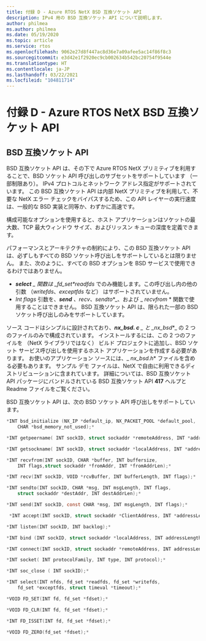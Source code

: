 ```yaml
---
title: 付録 D - Azure RTOS NetX BSD 互換ソケット API
description: IPv4 用の BSD 互換ソケット API について説明します。
author: philmea
ms.author: philmea
ms.date: 05/19/2020
ms.topic: article
ms.service: rtos
ms.openlocfilehash: 9062e27d8f447ac8d36e7a09afee5ac14f86f8c3
ms.sourcegitcommit: e3d42e1f2920ec9cb002634b542bc20754f9544e
ms.translationtype: HT
ms.contentlocale: ja-JP
ms.lasthandoff: 03/22/2021
ms.locfileid: "104811714"
---
```

# <a name="appendix-d---azure-rtos-netx-bsd-compatible-socket-api"></a>付録 D - Azure RTOS NetX BSD 互換ソケット API

## <a name="bsd-compatible-socket-api"></a>BSD 互換ソケット API

BSD 互換ソケット API は、その下で Azure RTOS NetX プリミティブを利用することで、BSD ソケット API 呼び出しのサブセットをサポートしています （一部制限あり）。 IPv4 プロトコルとネットワーク アドレス指定がサポートされています。 この BSD 互換ソケット API は内部 NetX プリミティブを利用して、不要な NetX エラー チェックをバイパスするため、この API レイヤーの実行速度は、一般的な BSD 実装と同等か、わずかに高速です。

構成可能なオプションを使用すると、ホスト アプリケーションはソケットの最大数、TCP 最大ウィンドウ サイズ、およびリッスン キューの深度を定義できます。

パフォーマンスとアーキテクチャの制約により、この BSD 互換ソケット API は、必ずしもすべての BSD ソケット呼び出しをサポートしているとは限りません。 また、次のように、すべての BSD オプションを BSD サービスで使用できるわけではありません。

- ***select** _ 関数は _fd_set\*readfds* でのみ機能します。この呼び出し内の他の引数 （*writefds*、*exceptfds* など） はサポートされていません。
- *Int flags* 引数を、***send** _、_*_recv_*_、_*_sendto_*_、および _ *_recvfrom_* * 関数で使用することはできません。 BSD 互換ソケット API は、限られた一部の BSD ソケット呼び出しのみをサポートしています。

ソース コードはシンプルに設計されており、***nx_bsd. c** _ と _*_nx_bsd_*_ の 2 つのファイルのみで構成されています。 インストールするには、この 2 つのファイルを （NetX ライブラリではなく） ビルド プロジェクトに追加し、BSD ソケット サービス呼び出しを使用するホスト アプリケーションを作成する必要があります。 お使いのアプリケーション ソースには、_ *_nx_bsd.h_** ファイルを含める必要もあります。 サンプル デモ ファイルは、NetX で自由に利用できるディストリビューションに含まれています。 詳細については、BSD 互換ソケット API パッケージにバンドルされている BSD 互換ソケット API **417** ヘルプと Readme ファイルをご覧ください。

BSD 互換ソケット API は、次の BSD ソケット API 呼び出しをサポートしています。

```C
*INT bsd_initialize (NX_IP *default_ip, NX_PACKET_POOL *default_pool,
    CHAR *bsd_memory_not_used);*

*INT getpeername( INT sockID, struct sockaddr *remoteAddress, INT *addressLength);*

*INT getsockname( INT sockID, struct sockaddr *localAddress, INT *addressLength);*

*INT recvfrom(INT sockID, CHAR *buffer, INT buffersize,
    INT flags,struct sockaddr *fromAddr, INT *fromAddrLen);*

*INT recv(INT sockID, VOID *rcvBuffer, INT bufferLength, INT flags);*

*INT sendto(INT sockID, CHAR *msg, INT msgLength, INT flags,
    struct sockaddr *destAddr, INT destAddrLen);*

*INT send(INT sockID, const CHAR *msg, INT msgLength, INT flags);*

 *INT accept(INT sockID, struct sockaddr *ClientAddress, INT *addressLength);*

*INT listen(INT sockID, INT backlog);*

*INT bind (INT sockID, struct sockaddr *localAddress, INT addressLength);*

*INT connect(INT sockID, struct sockaddr *remoteAddress, INT addressLength);*

*INT socket( INT protocolFamily, INT type, INT protocol);*

*INT soc_close ( INT sockID);*

*INT select(INT nfds, fd_set *readfds, fd_set *writefds,
    fd_set *exceptfds, struct timeval *timeout);*

*VOID FD_SET(INT fd, fd_set *fdset);*

*VOID FD_CLR(INT fd, fd_set *fdset);*

*INT FD_ISSET(INT fd, fd_set *fdset);*

*VOID FD_ZERO(fd_set *fdset);*

```
